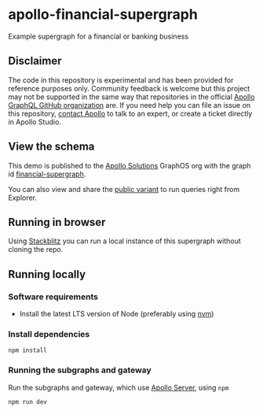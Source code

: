 # apollo-financial-supergraph

Example supergraph for a financial or banking business

## Disclaimer
The code in this repository is experimental and has been provided for reference purposes only. Community feedback is
welcome but this project may not be supported in the same way that repositories in the
official [Apollo GraphQL GitHub organization](https://github.com/apollographql) are. If you need help you can file an
issue on this repository, [contact Apollo](https://www.apollographql.com/contact-sales) to talk to an expert, or create
a ticket directly in Apollo Studio.

## View the schema

This demo is published to the [Apollo Solutions](https://studio.apollographql.com/org/apollo-solutions/graphs) GraphOS
org with the graph
id [financial-supergraph](https://studio.apollographql.com/graph/apollo-financial-supergraph).

You can also view and share the [public variant](https://studio.apollographql.com/public/apollo-financial-supergraph/home?variant=prod) to run queries right from Explorer.

## Running in browser

Using [Stackblitz](https://stackblitz.com/github/apollosolutions/financial-supergraph?title=Apollo%20Solutions%20-%20Financial%20Supergraph) you can run a local instance of this supergraph without cloning the repo.

## Running locally

### Software requirements

* Install the latest LTS version of Node (preferably using [nvm](https://github.com/nvm-sh/nvm))

### Install dependencies

```shell
npm install
```

### Running the subgraphs and gateway

Run the subgraphs and gateway, which use [Apollo Server](https://www.apollographql.com/docs/apollo-server/), using `npm`

```shell
npm run dev
```
